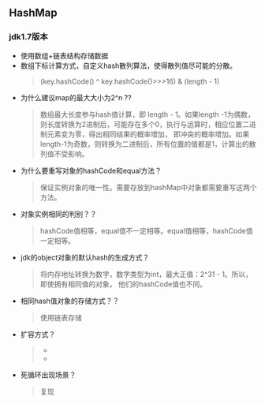 ## HashMap
### jdk1.7版本
* 使用数组+链表结构存储数据
* 数组下标计算方式，自定义hash散列算法，使得散列值尽可能的分散。
    > (key.hashCode() ^ key.hashCode()>>>16) & (length - 1)
* 为什么建议map的最大大小为2^n ?? 
    > 数组最大长度参与hash值计算，即 length - 1。如果length -1为偶数，
则长度转换为2进制后，可能存在多个0，执行与运算时，相应位置二进制元素变为零，得出相同结果的概率增加，
即冲突的概率增加。如果length-1为奇数，则转换为二进制后，所有位置的值都是1，计算出的散列值不受影响。
* 为什么要重写对象的hashCode和equal方法？
    > 保证实例对象的唯一性。需要存放到hashMap中对象都需要重写这两个方法。
* 对象实例相同的判别？？ 
    > hashCode值相等，equal值不一定相等。equal值相等，hashCode值一定相等。
* jdk的object对象的默认hash的生成方式？
    > 将内存地址转换为数字，数字类型为int，最大正值：2^31 - 1。所以，即使拥有相同值的对象，
他们的hashCode值也不同。
* 相同hash值对象的存储方式？？
    > 使用链表存储
* 扩容方式？
    > *  
    > * 
* 死循环出现场景？
    > 复现

